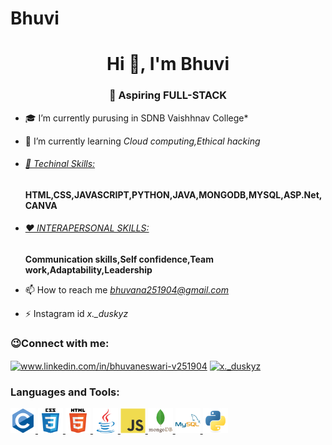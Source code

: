 # Bhuvi
<h1 align="center">Hi 👋, I'm Bhuvi</h1>
<h3 align="center">🚀 Aspiring FULL-STACK</h3>

- 🎓 I’m currently purusing in SDNB Vaishhnav College*

- 🌱 I’m currently learning *Cloud computing,Ethical hacking*

- <h6><u>💬 Techinal Skills:</u></h6> <b>HTML,CSS,JAVASCRIPT,PYTHON,JAVA,MONGODB,MYSQL,ASP.Net,CANVA</b>

- <h6><u>❤ INTERAPERSONAL SKILLS:</u></h6><b>Communication skills,Self confidence,Team work,Adaptability,Leadership</b>

- 📫 How to reach me *bhuvana251904@gmail.com*

- ⚡ Instagram id *x._duskyz*

<h3 align="left">😉Connect with me:</h3>
<p align="left">
<a href="https://www.linkedin.com/in/bhuvaneswari-v251904" target="blank"><img align="center" src="https://raw.githubusercontent.com/rahuldkjain/github-profile-readme-generator/master/src/images/icons/Social/linked-in-alt.svg" alt="www.linkedin.com/in/bhuvaneswari-v251904" height="30" width="40" /></a>
<a href="https://www.instagram.com/x._duskyz" target="blank"><img align="center" src="https://raw.githubusercontent.com/rahuldkjain/github-profile-readme-generator/master/src/images/icons/Social/instagram.svg" alt="x._duskyz" height="30" width="40" /></a>

<h3 align="left">Languages and Tools:</h3>
<a href="https://www.cprogramming.com/" target="_blank" rel="noreferrer"> <img src="https://raw.githubusercontent.com/devicons/devicon/master/icons/c/c-original.svg" alt="c" width="40" height="40"/> </a> <a href="https://www.w3schools.com/css/" target="_blank" rel="noreferrer"> <img src="https://raw.githubusercontent.com/devicons/devicon/master/icons/css3/css3-original-wordmark.svg" alt="css3" width="40" height="40"/> </a> <a href="https://www.w3schools.com/html/" target="_blank" rel="noreferrer"> <img src="https://raw.githubusercontent.com/devicons/devicon/master/icons/html5/html5-original-wordmark.svg" alt="html5" width="40" height="40"/> </a> <a href="https://www.java.com" target="_blank" rel="noreferrer"> <img src="https://raw.githubusercontent.com/devicons/devicon/master/icons/java/java-original.svg" alt="java" width="40" height="40"/> </a> <a href="https://developer.mozilla.org/en-US/docs/Web/JavaScript" target="_blank" rel="noreferrer"> <img src="https://raw.githubusercontent.com/devicons/devicon/master/icons/javascript/javascript-original.svg" alt="javascript" width="40" height="40"/> </a> <a href="https://www.mongodb.com/" target="_blank" rel="noreferrer"> <img src="https://raw.githubusercontent.com/devicons/devicon/master/icons/mongodb/mongodb-original-wordmark.svg" alt="mongodb" width="40" height="40"/> </a> <a href="https://www.mysql.com/" target="_blank" rel="noreferrer"> <img src="https://raw.githubusercontent.com/devicons/devicon/master/icons/mysql/mysql-original-wordmark.svg" alt="mysql" width="40" height="40"/> </a> <a href="https://www.python.org" target="_blank" rel="noreferrer"> <img src="https://raw.githubusercontent.com/devicons/devicon/master/icons/python/python-original.svg" alt="python" width="40" height="40"/> </a> 

